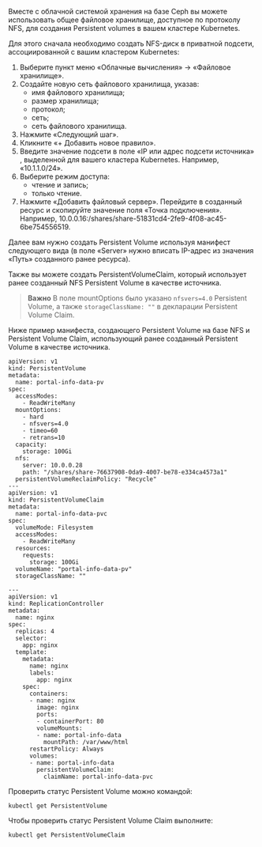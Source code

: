 Вместе с облачной системой хранения на базе Ceph вы можете использовать общее файловое хранилище, доступное по протоколу NFS, для создания Persistent volumes в вашем кластере Kubernetes.

Для этого сначала необходимо создать NFS-диск в приватной подсети, ассоциированной с вашим кластером Kubernetes:
1. Выберите пункт меню «Облачные вычисления» → «Файловое хранилище».
2. Создайте новую сеть файлового хранилища, указав:
    - имя файлового хранилища;
    - размер хранилища;
    - протокол;
    - сеть;
    - сеть файлового хранилища.
3. Нажмите «Следующий шаг».
4. Кликните «+ Добавить новое правило».
5. Введите значение подсети в поле «IP или адрес подсети источника» , выделенной для вашего кластера Kubernetes. Например, «10.1.1.0/24».
6. Выберите режим доступа:
    - чтение и запись;
    - только чтение.
7. Нажмите «Добавить файловый сервер».
Перейдите в созданный ресурс и скопируйте значение поля «Точка подключения». Например, 10.0.0.16:/shares/share-51831cd4-2fe9-4f08-ac45-6be754556519.

Далее вам нужно создать Persistent Volume используя манифест следующего вида (в поле «Server» нужно вписать IP-адрес из значения «Путь» созданного ранее ресурса). 

Также вы можете создать PersistentVolumeClaim, который использует ранее созданный NFS Persistent Volume в качестве источника. 

>**Важно**
>В поле mountOptions было указано `nfsvers=4.0` Persistent Volume, а также `storageClassName: ""` в декларации Persistent Volume Claim.

Ниже пример манифеста, создающего Persistent Volume на базе NFS и Persistent Volume Claim, использующий ранее созданный Persistent Volume в качестве источника.
```
apiVersion: v1
kind: PersistentVolume
metadata:
  name: portal-info-data-pv
spec:
  accessModes:
    - ReadWriteMany
  mountOptions:
    - hard
    - nfsvers=4.0
    - timeo=60
    - retrans=10
  capacity:
    storage: 100Gi
  nfs:
    server: 10.0.0.28
    path: "/shares/share-76637908-0da9-4007-be78-e334ca4573a1"
  persistentVolumeReclaimPolicy: "Recycle"
---
apiVersion: v1
kind: PersistentVolumeClaim
metadata:
  name: portal-info-data-pvc
spec:
  volumeMode: Filesystem
  accessModes:
    - ReadWriteMany
  resources:
    requests:
      storage: 100Gi
  volumeName: "portal-info-data-pv"
  storageClassName: ""

---
apiVersion: v1
kind: ReplicationController
metadata:
  name: nginx
spec:
  replicas: 4
  selector:
    app: nginx
  template:
    metadata:
      name: nginx
      labels:
        app: nginx
    spec:
      containers:
      - name: nginx
        image: nginx
        ports:
        - containerPort: 80
        volumeMounts:
        - name: portal-info-data
          mountPath: /var/www/html
      restartPolicy: Always
      volumes:
      - name: portal-info-data
        persistentVolumeClaim:
          claimName: portal-info-data-pvc
```
Проверить статус Persistent Volume можно командой:
```
kubectl get PersistentVolume
```
Чтобы проверить статус Persistent Volume Claim выполните:
```
kubectl get PersistentVolumeClaim
```